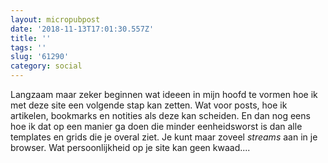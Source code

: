 ```yaml
---
layout: micropubpost
date: '2018-11-13T17:01:30.557Z'
title: ''
tags: ''
slug: '61290'
category: social
---
```

Langzaam maar zeker beginnen wat ideeen in mijn hoofd te vormen hoe ik met deze site een volgende stap kan zetten. Wat voor posts, hoe ik artikelen, bookmarks en notities als deze kan scheiden. En dan nog eens hoe ik dat op een manier ga doen die minder eenheidsworst is dan alle templates en grids die je overal ziet. Je kunt maar zoveel _streams_ aan in je browser. Wat persoonlijkheid op je site kan geen kwaad....
